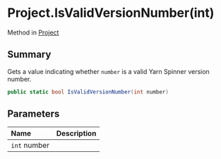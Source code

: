# Project.IsValidVersionNumber(int)

Method in [Project](/docs/api/csharp/yarn.compiler.project.md)

## Summary


Gets a value indicating whether  <code>number</code>  is a valid
Yarn Spinner version number.


```csharp
public static bool IsValidVersionNumber(int number)
```

## Parameters

|Name|Description|
|:---|:---|
|`int` number||

